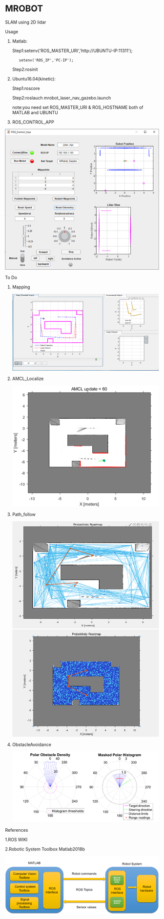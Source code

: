 # MROBOT 
SLAM using 2D lidar 

Usage

1. Matlab:

	Step1:setenv('ROS_MASTER_URI','http://UBUNTU-IP:11311');
	
	      setenv('ROS_IP','PC-IP');
	      
	Step2:rosinit

2. Ubuntu16.04(kinetic):

	Step1:roscore
	
	Step2:roslauch mrobot_laser_nav_gazebo.launch
	
	note:you need set ROS_MASTER_URI & ROS_HOSTNAME  both of MATLAB and UBUNTU

3. ROS_CONTROL_APP

![MATLAB_ROS_APP](https://github.com/lei01cao/MROBOT/blob/master/img/MATLAB_ROS_APP.png)

To Do

1. Mapping

	![MAPPING](https://github.com/lei01cao/MROBOT/blob/master/img/mapping.png)
2. AMCL_Localize

	![AMCL](https://github.com/lei01cao/MROBOT/blob/master/img/AMCL.png)
3. Path_follow

	<center class="half">
    <img src="https://github.com/lei01cao/MROBOT/blob/master/img/prm-500.png" title="PRM-500" height="350" width="500">
    <img src="https://github.com/lei01cao/MROBOT/blob/master/img/prm-5000.png" title="PRM-5000" height="350" width="500">
	</center>
	<!-- ![PRM](https://github.com/lei01cao/MROBOT/blob/master/img/prm.png) -->
4. ObstacleAvoidance

	![VFH](https://github.com/lei01cao/MROBOT/blob/master/img/vfh.png)

References 

1.ROS WIKI 

2.Robotic System Toolbox Matlab2018b

![MATLAB_ROS](https://github.com/lei01cao/MROBOT/blob/master/img/matlab-ros.png)
